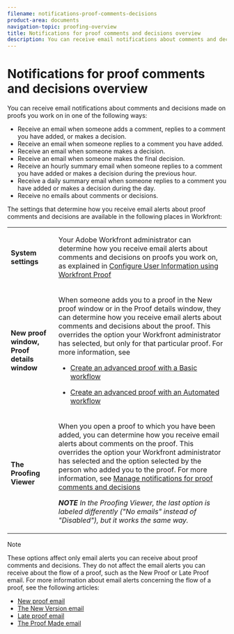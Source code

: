 ```yaml
---
filename: notifications-proof-comments-decisions
product-area: documents
navigation-topic: proofing-overview
title: Notifications for proof comments and decisions overview
description: You can receive email notifications about comments and decisions made on proofs you work on in one of the following ways:
---
```


# Notifications for proof comments and decisions overview

You can receive email notifications about comments and decisions made on proofs you work on in one of the following ways:

* Receive an email when someone adds a comment, replies to a comment you have added, or makes a decision. 
* Receive an email when someone replies to a comment you have added. 
* Receive an email when someone makes a decision.
* Receive an email when someone makes the final decision.
* Receive an hourly summary email when someone replies to a comment you have added or makes a decision during the previous hour. 
* Receive a daily summary email when someone replies to a comment you have added or makes a decision during the day. 
* Receive no emails about comments or decisions.

The settings that determine how you receive email alerts about proof comments and decisions are available in the following places in Workfront: 

<table cellpadding="10" cellspacing="0"> 
 <tbody> 
  <tr> 
   <td role="rowheader"> <p><span class="wysiwyg-font-size-medium"><strong>System settings</strong></span> </p> </td> 
   <td> <p><span class="wysiwyg-font-size-medium">Your Adobe Workfront administrator can determine how you receive email alerts about comments and decisions on proofs you work on, as explained in <a href="../../../workfront-proof/wp-mnguserscontacts/users/configure-user-info.md" class="MCXref xref">Configure User Information using Workfront Proof</a></span> </p> </td> 
  </tr> 
  <tr> 
   <td role="rowheader"> <p><span class="wysiwyg-font-size-medium"><strong>New proof window, Proof details window</strong></span> </p> </td> 
   <td> <p><span class="wysiwyg-font-size-medium">When someone adds you to a proof in the New proof window or in the Proof details window, they can determine how you receive email alerts about comments&nbsp;and decisions about the proof. This overrides the option your Workfront administrator has selected, but only for that particular proof. For more information, see</span> </p> 
    <ul> 
     <li> <p><a href="../../../review-and-approve-work/proofing/creating-proofs-within-workfront/configure-basic-proof-workflow.md" class="MCXref xref">Create an advanced proof with a Basic workflow</a> </p> </li> 
     <li> <p><a href="../../../review-and-approve-work/proofing/creating-proofs-within-workfront/create-automated-proof-workflow.md" class="MCXref xref">Create an advanced proof with an Automated workflow</a> </p> </li> 
    </ul> </td> 
  </tr> 
  <tr> 
   <td role="rowheader"> <p><span class="wysiwyg-font-size-medium"><strong>The Proofing Viewer</strong></span> </p> </td> 
   <td> <p><span class="wysiwyg-font-size-medium">When you open a proof to which you have been added, you can determine how you receive email alerts about comments on the proof. This overrides the option your Workfront administrator has selected and the option selected by the person who added you to the proof. For more information, see <a href="../../../review-and-approve-work/proofing/reviewing-proofs-within-workfront/manage-notifications-for-proof-comments.md" class="MCXref xref">Manage notifications for proof comments and decisions</a></span> </p> <p><span class="wysiwyg-font-size-medium"><em><strong>NOTE</strong>&nbsp;In the Proofing Viewer, the last option is labeled differently ("No emails" instead of "Disabled"), but it works the same way.</em></span> </p> </td> 
  </tr> 
 </tbody> 
</table>

>[!NOTE]
>
>These options affect only email alerts you can receive about proof comments and decisions. They do not affect the email alerts you can receive about the flow of a proof, such as the New Proof or Late Proof email. For more information about email alerts concerning the flow of a proof, see the following articles:
>
>* [New proof email](../../../workfront-proof/wp-emailsntfctns/proof-notifications-and-reminders/new-proof-email.md) 
>* [The New Version email](../../../workfront-proof/wp-emailsntfctns/proof-notifications-and-reminders/new-version-email.md) 
>* [Late proof email](../../../workfront-proof/wp-emailsntfctns/proof-notifications-and-reminders/late-proof-email.md) 
>* [The Proof Made email](../../../workfront-proof/wp-emailsntfctns/proof-notifications-and-reminders/proof-made-email.md)<![CDATA[    ]]>

